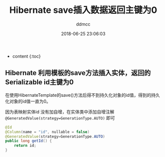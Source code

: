 ﻿---
layout: post
title:  "Hibernate save插入数据返回主键为0"
date:   2018-06-25 23:06:03
categories: Hibernate 
tags: Hibernate
author: ddmcc
---

* content
{:toc}




## Hibernate 利用模板的save方法插入实体，返回的Serializable id主键为0


在使用HibernateTemplate的save()方法后得不到持久化对象的id值，得到的持久化对象的id值一直为0。

因为表映射实体id 没有加自增，在实体类中添加自增注解 `@GeneratedValue(strategy=GenerationType.AUTO)` 即可

```java
@Id
@Column(name = "id", nullable = false)
@GeneratedValue(strategy=GenerationType.AUTO)
public long getId() {
    return id;
}
```

